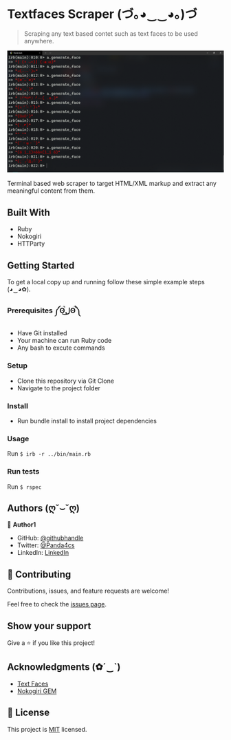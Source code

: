 # Textfaces Scraper (づ｡◕‿‿◕｡)づ

> Scraping any text based contet such as text faces to be used anywhere.

![screenshot](./app_screenshot.png)

Terminal based web scraper to target HTML/XML markup and extract any meaningful content from them.

## Built With

- Ruby
- Nokogiri
- HTTParty

## Getting Started

To get a local copy up and running follow these simple example steps (◕‿◕✿). 

### Prerequisites ༼ʘ̚ل͜ʘ̚༽

- Have Git installed
- Your machine can run Ruby code
- Any bash to excute commands

### Setup

- Clone this repository via Git Clone
- Navigate to the project folder

### Install

- Run bundle install to install project dependencies

### Usage

Run `$ irb -r ../bin/main.rb`

### Run tests

Run `$ rspec`

## Authors (ღ˘⌣˘ღ)

👤 **Author1**

- GitHub: [@githubhandle](https://github.com/omar-labana)
- Twitter: [@Panda4cs](https://twitter.com/Panda4cs)
- LinkedIn: [LinkedIn](https://www.linkedin.com/in/omarlabana/)

## 🤝 Contributing

Contributions, issues, and feature requests are welcome!

Feel free to check the [issues page](../../issues/).

## Show your support

Give a ⭐️ if you like this project!

## Acknowledgments (✿´‿`)

- [Text Faces](https://textfac.es/)
- [Nokogiri GEM](https://github.com/sparklemotion/nokogiri)

## 📝 License

This project is [MIT](./MIT.md) licensed.
